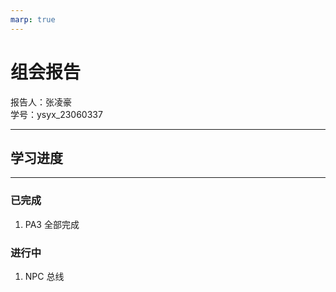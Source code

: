 ```yaml
---
marp: true
---
```

  
# 组会报告  
  
报告人：张凌豪  
学号：ysyx_23060337  

---  

## 学习进度  

---  

### 已完成  

1. PA3 全部完成  

### 进行中  

1. NPC 总线  

